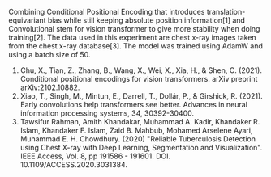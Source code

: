Combining Conditional Positional Encoding that introduces translation-equivariant bias while still keeping absolute position information[1] and Convolutional stem for vision transformer to give more stability when doing training[2]. The data used in this experiment are chest x-ray images taken from the chest x-ray database[3]. The model was trained using AdamW and using a batch size of 50.

1. Chu, X., Tian, Z., Zhang, B., Wang, X., Wei, X., Xia, H., & Shen, C. (2021). Conditional positional encodings for vision transformers. arXiv preprint arXiv:2102.10882.
2. Xiao, T., Singh, M., Mintun, E., Darrell, T., Dollár, P., & Girshick, R. (2021). Early convolutions help transformers see better. Advances in neural information processing systems, 34, 30392-30400.
3. Tawsifur Rahman, Amith Khandakar, Muhammad A. Kadir, Khandaker R. Islam, Khandaker F. Islam, Zaid B. Mahbub, Mohamed Arselene Ayari, Muhammad E. H. Chowdhury. (2020) "Reliable Tuberculosis Detection using Chest X-ray with Deep Learning, Segmentation and Visualization". IEEE Access, Vol. 8, pp 191586 - 191601. DOI. 10.1109/ACCESS.2020.3031384.

